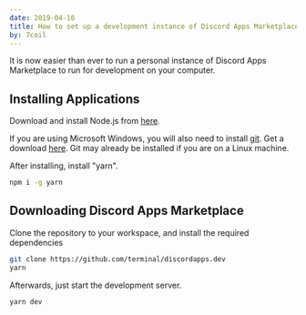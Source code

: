 ```yaml
---
date: 2019-04-16
title: How to set up a development instance of Discord Apps Marketplace
by: 7coil
---
```


It is now easier than ever to run a personal instance of Discord Apps Marketplace to run for development on your computer.

## Installing Applications
Download and install Node.js from [here](https://nodejs.org/en/download/).

If you are using Microsoft Windows, you will also need to install [git](https://git-scm.com/).
Get a download [here](https://git-scm.com/download).
Git may already be installed if you are on a Linux machine.

After installing, install "yarn".
```bash
npm i -g yarn
```

## Downloading Discord Apps Marketplace
Clone the repository to your workspace, and install the required dependencies

```bash
git clone https://github.com/terminal/discordapps.dev
yarn
```

Afterwards, just start the development server.

```bash
yarn dev
```
